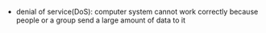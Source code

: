 * denial of service(DoS): computer system cannot work correctly because people or a group send a large amount of data to it